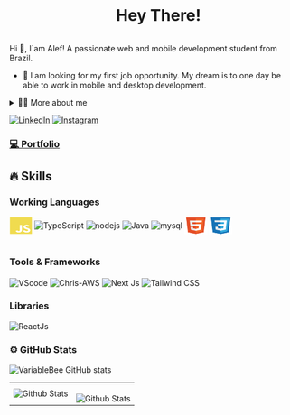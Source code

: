 <!--título-->
<div id="user-content-toc">
  <ul align="center">
    <summary><h1 style="display: inline-block">Hey There!</h1></summary>
</div>

<!-- Presentation -->
<p>
  

  Hi 👋, I`am Alef! A passionate web and mobile development student from Brazil.

  <!--
  - 🌱 I am currently studying systems analysis and development at Cruzeiro do Sul<img align="center" alt="html5" src="https://img.shields.io/badge/Edx-193A3E?style=for-the-badge&logo=edx&logoColor=white" />
  -->
  - 🔭 I am looking for my first job opportunity. My dream is to one day be able to work in mobile and desktop development.
 
</p>

<!-- Dropdown -->
<details>
  <summary>👨‍💻 More about me</summary>

  - 💬 I am 18 years old, currently living in Brazil. I have relative fluency in English, - basic knowledge of Spanish, Hebrew and Arabic -, and have experience in JavaScript, TypeScript, Java, NodeJs, MySQL, ReactJs, NextJs and Tailwind CSS.


  - ⚡ I like reading, whether it's a good book, as well as watching movies and playing games! I believe that our personal interests contribute to the emergence of new ideas, solving problems, and making the world better.
</details>

<!-- Links -->
[![LinkedIn](https://img.shields.io/badge/LinkedIn-0077B5?style=for-the-badge&logo=linkedin&logoColor=white)](https://www.linkedin.com/in/alefalvesaraujo/)
[![Instagram](https://img.shields.io/badge/Instagram-E4405F?style=for-the-badge&logo=instagram&logoColor=white)]()

<h3><a href="https://3alef-portfolio.vercel.app/" target="_blank">💻 Portfolio</a></h3>

<!-- Portfolio 
## Portfolio:
- []()
- []()
- []()
- []()
-->
<!-- GIF -->
<div align="left">
  
</div>

###


## 🔥 Skills
<!-- Skills: Programming Languages -->
<div style="flex-basis: 48%;">
  <h3>Working Languages</h3>
  <img align="center" alt="Js" height="30" width="40" src="https://raw.githubusercontent.com/devicons/devicon/master/icons/javascript/javascript-plain.svg">
  <img align="center" alt="TypeScript" height="30" width="40" src="https://cdn.jsdelivr.net/gh/devicons/devicon/icons/typescript/typescript-original.svg">
  <img align="center" alt="nodejs" height="30" width="40" src="https://cdn.jsdelivr.net/gh/devicons/devicon/icons/nodejs/nodejs-original.svg">
  <img align="center" alt="Java" height="30" width="40" src="https://cdn.jsdelivr.net/gh/devicons/devicon/icons/java/java-original.svg">
  <img align="center" alt="mysql" height="30" width="40" src="https://cdn.jsdelivr.net/gh/devicons/devicon/icons/mysql/mysql-original.svg">
  <img align="center" alt="HTML" height="30" width="40" src="https://raw.githubusercontent.com/devicons/devicon/master/icons/html5/html5-original.svg">
  <img align="center" alt="CSS" height="30" width="40" src="https://raw.githubusercontent.com/devicons/devicon/master/icons/css3/css3-original.svg">
</div>
<br/>
<!-- Skills: Tools & Frameworks -->
<div style="flex-basis: 40%;">
  <h3>Tools & Frameworks</h3>
  <img align="center" alt="VScode" height="30" width="40" src="https://cdn.jsdelivr.net/gh/devicons/devicon/icons/vscode/vscode-original.svg">
  <img align="center" alt="Chris-AWS" height="30" width="40" src="https://cdn.jsdelivr.net/gh/devicons/devicon/icons/git/git-original.svg">
  <img align="center" alt="Next Js" height="30" width="40" src="https://cdn.jsdelivr.net/gh/devicons/devicon/icons/nextjs/nextjs-original.svg">
  <img align="center" alt="Tailwind CSS" height="80" width="80" src="https://cdn.jsdelivr.net/gh/devicons/devicon/icons/tailwindcss/tailwindcss-original-wordmark.svg">
</div>
  <!-- Skills: Libraries -->
<div style="flex-basis: 48%;">
  <h3>Libraries</h3>
  <img align="center" alt="ReactJs" height="30" width="40" src="https://cdn.jsdelivr.net/gh/devicons/devicon/icons/react/react-original.svg">
</div>

<!-- GithubStats -->
### ⚙️ GitHub Stats

![VariableBee GitHub stats](https://github-readme-stats.vercel.app/api?username=3alyef&show_icons=true&theme=gotham)

<table>
  <tr>
    <td>
      <img
        align="left"
        src="https://github-readme-stats.vercel.app/api/top-langs/?username=3alyef&theme=gotham&hide_border=false&include_all_commits=true&count_private=true&layout=compact"
        alt="Github Stats"
      />
    </td>
    <td>
      <br />
      <img
        align="left"
        src="https://github-readme-streak-stats.herokuapp.com/?user=3alyef&theme=gotham&hide_border=false"
        alt="Github Stats"
      />
    </td>
  </tr>
</table>

  

